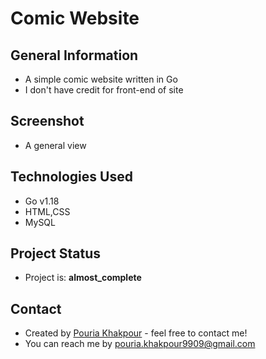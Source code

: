 # Comic Website
## General Information
- A simple comic website written in Go
- I don't have credit for front-end of site

## Screenshot
- A general view


## Technologies Used
- Go v1.18
- HTML,CSS
- MySQL

## Project Status
- Project is: __almost_complete__

## Contact
- Created by [Pouria Khakpour](https://github.com/0ne-zero) - feel free to contact me!
- You can reach me by pouria.khakpour9909@gmail.com
